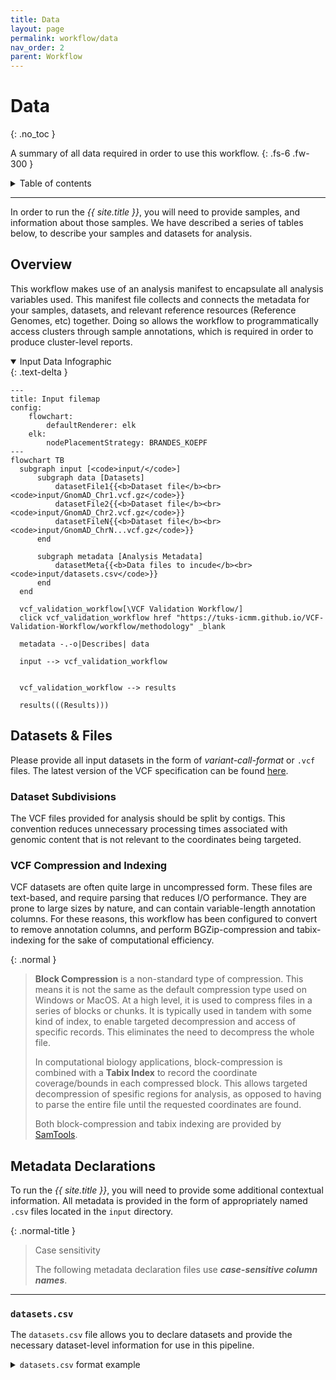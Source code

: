 ```yaml
---
title: Data
layout: page
permalink: workflow/data
nav_order: 2
parent: Workflow
---
```


# Data
{: .no_toc }

A summary of all data required in order to use this workflow.
{: .fs-6 .fw-300 }

<details markdown="block">
  <summary>
    Table of contents
  </summary>
  {: .text-delta }
1. TOC
{:toc}
</details>

---

In order to run the <i>{{ site.title }}</i>, you will need to provide samples, and information about those samples. We have described a series of tables below, to describe your samples and datasets for analysis.

## Overview

This workflow makes use of an analysis manifest to encapsulate all analysis variables used. This manifest file collects and connects the metadata for your samples, datasets, and relevant reference resources (Reference Genomes, etc) together. Doing so allows the workflow to programmatically access clusters through sample annotations, which is required in order to produce cluster-level reports.

<details markdown="block" open>
    <summary>Input Data Infographic</summary>
    {: .text-delta }

```mermaid
---
title: Input filemap
config:
    flowchart:
        defaultRenderer: elk
    elk:
        nodePlacementStrategy: BRANDES_KOEPF
---
flowchart TB
  subgraph input [<code>input/</code>]
      subgraph data [Datasets]
          datasetFile1{{<b>Dataset file</b><br><code>input/GnomAD_Chr1.vcf.gz</code>}}
          datasetFile2{{<b>Dataset file</b><br><code>input/GnomAD_Chr2.vcf.gz</code>}}
          datasetFileN{{<b>Dataset file</b><br><code>input/GnomAD_ChrN...vcf.gz</code>}}
      end

      subgraph metadata [Analysis Metadata]
          datasetMeta{{<b>Data files to incude</b><br><code>input/datasets.csv</code>}}
      end
  end

  vcf_validation_workflow[\VCF Validation Workflow/]
  click vcf_validation_workflow href "https://tuks-icmm.github.io/VCF-Validation-Workflow/workflow/methodology" _blank

  metadata -.-o|Describes| data

  input --> vcf_validation_workflow


  vcf_validation_workflow --> results

  results(((Results)))

```

</details>

## Datasets & Files

Please provide all input datasets in the form of _variant-call-format_ or `.vcf` files. The latest version of the VCF specification can be found [here](https://samtools.github.io/hts-specs/VCFv4.3.pdf).

### Dataset Subdivisions

The VCF files provided for analysis should be split by contigs. This convention reduces unnecessary processing times associated with genomic content that is not relevant to the coordinates being targeted.

###  VCF Compression and Indexing

VCF datasets are often quite large in uncompressed form. These files are text-based, and require parsing that reduces I/O performance. They are prone to large sizes by nature, and can contain variable-length annotation columns. For these reasons, this workflow has been configured to convert to remove annotation columns, and perform BGZip-compression and tabix-indexing for the sake of computational efficiency.


{: .normal }
> <b>Block Compression</b> is a non-standard type of compression. This means it is not the same as the default compression type used on Windows or MacOS. At a high level, it is used to compress files in a series of blocks or chunks. It is typically used in tandem with some kind of index, to enable targeted decompression and access of specific records. This eliminates the need to decompress the whole file.
>
> In computational biology applications, block-compression is combined with a <b>Tabix Index</b> to record the coordinate coverage/bounds in each compressed block. This allows targeted decompression of spesific regions for analysis, as opposed to having to parse the entire file until the requested coordinates are found.
>
> Both block-compression and tabix indexing are provided by [SamTools](http://www.htslib.org/doc/bgzip.html).

## Metadata Declarations

To run the _{{ site.title }}_, you will need to provide some additional contextual information. All metadata is provided in the form of appropriately named ` .csv` files located in the `input` directory.

{: .normal-title }
> Case sensitivity
>
> The following metadata declaration files use _**case-sensitive column names**_.

---

<h3><code>datasets.csv</code></h3>

The `datasets.csv` file allows you to declare datasets and provide the necessary dataset-level information for use in this pipeline.

<details markdown="block">
    <summary><code>datasets.csv</code> format example</summary>
    {: .text-delta }
    
<dl class="def-wide">
  <dt>dataset_name <code>&lt;str&gt;</code></dt>
  <dd>The name of the dataset. This value will be used as a universal accessor for that dataset and any information relating to it. This means that any output files will use this value to determine things like filenames, etc. It is also used to connect other metadata to this dataset computationally, E.g. sample-level information.
  
  <br><strong><i>E.g. <code>1000G</code></i></strong></dd>
  
  <dt>reference_genome <code>&lt;str&gt;</code></dt>
  <dd>An <code>enum</code> indicating which reference genome version this dataset has been called on.
  
  <br><strong><i>E.g. <code>GRCh37</code> or <code>GRCh38</code></i></strong></dd>
  
  <dt>file <code>&lt;file_path&gt;</code></dt>
  <dd>A file path indicating the location of the dataset to be used in the analysis.
  
  <br><strong><i>E.g. <code>GRCh37</code> or <code>GRCh38</code></i></strong></dd>
</dl>

| **dataset_name** | **reference_genome** | **file**                                                    |
| :--------------- | :------------------- | :---------------------------------------------------------- |
| HG002            | GRCh38               | `/nlustre/users/graeme/PUBLIC/GenomeInABottle/HG002.vcf.gz` |
| HG002            | GRCh38               | `/nlustre/users/graeme/PUBLIC/GenomeInABottle/HG002.vcf.gz` |
| HG002            | GRCh38               | `/nlustre/users/graeme/PUBLIC/GenomeInABottle/HG002.vcf.gz` |

</details>
